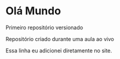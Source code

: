 # Olá Mundo
 Primeiro repositório versionado

 Repositório criado durante uma aula ao vivo
 
 Essa linha eu adicionei diretamente no site.
